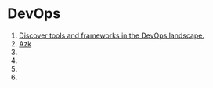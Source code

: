 # DevOps

1. [Discover tools and frameworks in the DevOps landscape.](http://www.devopsbookmarks.com/)
1. [Azk](http://www.azk.io/)
1. []()
1. []()
1. []()
1. []()
